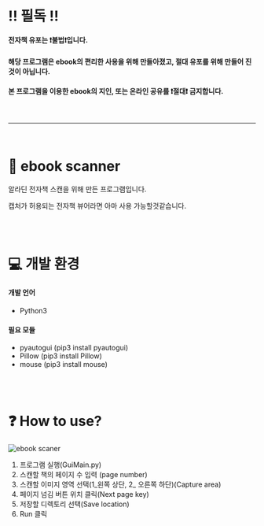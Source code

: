 # ‼ 필독 ‼
#### 전자책 유포는 ❗불법❗입니다.
#### 해당 프로그램은 ebook의 편리한 사용을 위해 만들아졌고, 절대 유포를 위해 만들어 진것이 아닙니다.
#### 본 프로그램을 이용한 ebook의 지인, 또는 온라인 공유를 ❗절대❗ 금지합니다.


<br>

---

<br>

# 📖 ebook scanner

알라딘 전자책 스캔을 위해 만든 프로그램입니다.

캡처가 허용되는 전자책 뷰어라면 아마 사용 가능할것같습니다.

<br>
<br>

# 💻 개발 환경

#### 개발 언어
* Python3

#### 필요 모듈
- pyautogui (pip3 install pyautogui)
- Pillow (pip3 install Pillow)
- mouse (pip3 install mouse)

<br>
<br>

# ❓ How to use?
![ebook scaner](https://user-images.githubusercontent.com/64102831/214788758-28cc6c55-c012-4fb2-b78d-9ad60ecd0705.PNG)
1. 프로그램 실행(GuiMain.py)
2. 스캔할 책의 페이지 수 입력 (page number)
3. 스캔할 이미지 영역 선택(1_왼쪽 상단, 2_ 오른쪽 하단)(Capture area)
4. 페이지 넘김 버튼 위치 클릭(Next page key)
5. 저장할 디렉토리 선택(Save location)
6. Run 클릭

